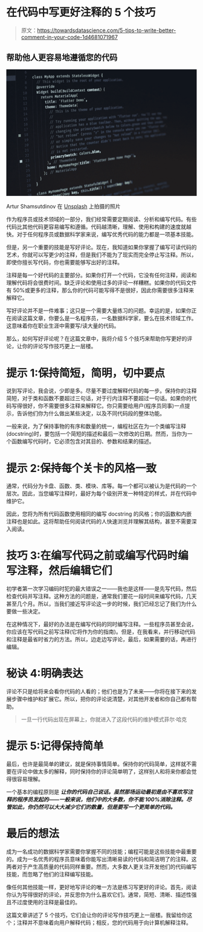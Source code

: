 # 在代码中写更好注释的 5 个技巧

> 原文：<https://towardsdatascience.com/5-tips-to-write-better-comment-in-your-code-1d4681071967>

## 帮助他人更容易地遵循您的代码

![](img/e95028e3a113b2ffa5692ed658587045.png)

Artur Shamsutdinov 在 [Unsplash](https://unsplash.com?utm_source=medium&utm_medium=referral) 上拍摄的照片

作为程序员或技术领域的一部分，我们经常需要定期阅读、分析和编写代码。有些代码比其他代码更容易编写和遵循。代码越清晰，理解、使用和构建的速度就越快。对于任何程序员或数据科学家来说，编写优秀代码的能力都是一项基本技能。

但是，另一个重要的技能是写好评论。现在，我知道如果你掌握了编写可读代码的艺术，你就可以写更少的注释，但是我们不能为了现实而完全停止写注释。所以，即使你擅长写代码，你也需要能够写出好的注释。

注释是每一个好代码的主要部分。如果你打开一个代码，它没有任何注释，阅读和理解代码将会很费时间。缺乏评论和使用过多的评论一样糟糕。如果你的代码文件有 50%或更多的注释，那么你的代码可能写得不是很好，因此你需要很多注释来解释它。

写好评论并不是一件难事；这只是一个需要大量练习的问题。幸运的是，如果你正在阅读这篇文章，你要么是一名程序员，一名数据科学家，要么在技术领域工作。这意味着你在职业生涯中需要写/读大量的代码。

那么，如何写好评论呢？在这篇文章中，我将介绍 5 个技巧来帮助你写更好的评论，让你的评论写作技巧更上一层楼。

# 提示 1:保持简短，简明，切中要点

说到写评论，我会说，少即是多。尽量不要过度解释代码的每一步。保持你的注释简短，对于类和函数不要超过三句话，对于行内注释不要超过一句话。如果你的代码写得很好，你不需要很多注释来解释它。你只需要给用户(程序员同事)一点提示，告诉他们你为什么做出某些决定，以及不同代码段的整体功能。

一般来说，为了保持事物的有序和数量的统一，编程社区在为一个类编写注释(docstring)时，要包括一个简短的描述和最后一次修改的日期。然而，当你为一个函数编写代码时，它必须包含对其目的、参数和结果的描述。

# 提示 2:保持每个关卡的风格一致

通常，代码分为卡盘、函数、类、模块、库等。每一个都可以被认为是代码的一个层次。因此，当您编写注释时，最好为每个级别开发一种特定的样式，并在代码中维护它。

因此，您将为所有代码函数使用相同的编写 docstring 的风格；你的函数和内嵌注释也是如此。这将帮助任何阅读代码的人快速浏览并理解其结构，甚至不需要深入阅读。

# 技巧 3:在编写代码之前或编写代码时编写注释，然后编辑它们

初学者第一次学习编码时犯的最大错误之一——我也是这样——是先写代码，然后检查代码并写注释。这种方法的问题是，通常我们要花一段时间来编写代码，几天甚至几个月。所以，当我们接近写评论这一步的时候，我们已经忘记了我们为什么要做一些决定。

在这种情况下，最好的办法是在编写代码的同时编写注释。一些程序员甚至会说，你应该在写代码之前写注释(它将作为你的指南)。但是，在我看来，并行移动代码和注释是最省时省力的方法。所以，边走边写评论，最后，如果需要的话，再进行编辑。

# 秘诀 4:明确表达

评论不只是给将来会看你代码的人看的；他们也是为了未来——你将在接下来的发展步骤中维护和扩展它。所以，把你的评论说清楚，对其他开发者和你自己都有帮助。

> 一旦一行代码出现在屏幕上，你就进入了这段代码的维护模式菲尔·哈克

# 提示 5:记得保持简单

最后，也许是最简单的建议，就是保持事情简单。保持你的代码简单，这样就不需要在评论中做太多的解释，同时保持你的评论简单明了，这样别人和将来你都会觉得很容易理解。

一个基本的编程原则是 ***让你的代码自己说话。虽然那场运动最初是由不喜欢写注释的程序员发起的——一般来说，他们中的大多数，你不能 100%消除注释。尽管如此，你仍然可以大大减少它们的数量，但是要写一个更简单的代码。***

# 最后的想法

成为一名成功的数据科学家需要你掌握不同的技能；编程可能是这些技能中最重要的。成为一名优秀的程序员意味着你能写出清晰易读的代码和简洁明了的注释。这两者对于产生高质量的代码同样重要。然而，大多数人更关注开发他们的代码编写技能，而忽略了他们的注释编写技能。

像任何其他技能一样，更好地写评论的唯一方法是练习写更好的评论。首先，阅读你认为写得很好的评论，并反思你为什么喜欢它们。通常，简短、清晰、描述性强且不过度使用的注释是最佳的。

这篇文章讲述了 5 个技巧，它们会让你的评论写作技巧更上一层楼。我留给你这个；注释并不意味着向用户解释代码；相反，您的代码用于向计算机解释注释。